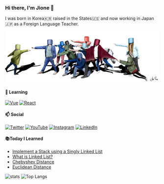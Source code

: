 ### Hi there, I'm Jione 👋 

I was born in Korea🇰🇷 raised in the States🇺🇸 and now working in Japan🇯🇵 as a Foreign Language Teacher. <br>

![Drawing](./asa.jpg)

#### 🌱 Learning
[![Vue](https://img.shields.io/badge/vuejs%20-%2335495e.svg?&style=for-the-badge&logo=vue.js&logoColor=%234FC08D)](https://vuejs.org) [![React](https://img.shields.io/badge/react%20-%2320232a.svg?&style=for-the-badge&logo=react&logoColor=%2361DAFB)](https://reactjs.org)

#### 📫 Social 
[![Twitter](https://img.shields.io/badge/eubug%20-%231DA1F2.svg?&style=for-the-badge&logo=Twitter&logoColor=white)](https://twitter.com/bugxvii) [![YouTube](https://img.shields.io/badge/EuBug%20-%23FF0000.svg?&style=for-the-badge&logo=YouTube&logoColor=white)](https://www.youtube.com/channel/UC8hY3wjYlK2U9W4fqKN598Q?view_as=subscriber) [![Instagram](https://img.shields.io/badge/jioneeu_4am%20-%23E4405F.svg?&style=for-the-badge&logo=Instagram&logoColor=white)](https://www.instagram.com/jioneeu_4am/) [![LinkedIn](https://img.shields.io/badge/linkedin%20-%230077B5.svg?&style=for-the-badge&logo=linkedin&logoColor=white)](https://www.linkedin.com/in/jioneeu/)

#### 📚Today I Learned
<!-- BLOG-POST-LIST:START -->
- [Implement a Stack using a Singly Linked List](https://jioneeu-til.com/#/stack-sll)
- [What is Linked List?](https://jioneeu-til.com/#/linkedlist-basic)
- [Chebyshev Distance](https://jioneeu-til.com/#/chebyshev-distance)
- [Euclidean Distance](https://jioneeu-til.com/#/euclidean-distance)
<!-- BLOG-POST-LIST:END -->

![stats](https://github-readme-stats.vercel.app/api?username=bugxvii&show_icons=true) ![Top Langs](https://github-readme-stats.vercel.app/api/top-langs/?username=bugxvii&layout=compact)


